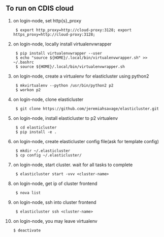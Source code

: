 To run on CDIS cloud
--------------------
1. on login-node, set http{s}_proxy

        $ export http_proxy=http://cloud-proxy:3128; export https_proxy=http://cloud-proxy:3128;

2. on login-node, locally install virtualenvwrapper

        $ pip install virtualenvwrapper --user
        $ echo "source ${HOME}/.local/bin/virtualenvwrapper.sh" >> ~/.bashrc
        $ source ${HOME}/.local/bin/virtualenvwrapper.sh

3. on login-node, create a virtualenv for elasticluster using python2

        $ mkvirtualenv --python /usr/bin/python2 p2
        $ workon p2

4. on login-node, clone elasticluster

        $ git clone https://github.com/jeremiahsavage/elasticluster.git

5. on login-node, install elasticluster to p2 virtualenv

        $ cd elasticluster
        $ pip install -e .

6. on login-node, create elasticluster config file(ask for template config)

        $ mkdir ~/.elasticluster
        $ cp config ~/.elasticluster/

7. on login-node, start cluster. wait for all tasks to complete

        $ elasticluster start -vvv <cluster-name>

8. on login-node, get ip of cluster frontend

        $ nova list

9. on login-node, ssh into cluster frontend

        $ elasticluster ssh <cluster-name>

10. on login-node, you may leave virtualenv

        $ deactivate
